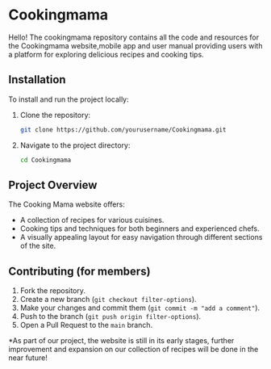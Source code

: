 # Cookingmama
Hello! The cookingmama repository contains all the code and resources for the Cookingmama website,mobile app and user manual providing users with a platform for exploring delicious recipes and cooking tips.

## Installation
To install and run the project locally:
1. Clone the repository:
    ```bash
    git clone https://github.com/yourusername/Cookingmama.git
    ```
2. Navigate to the project directory:
    ```bash
    cd Cookingmama
    ```
## Project Overview
The Cooking Mama website offers:
- A collection of recipes for various cuisines.
- Cooking tips and techniques for both beginners and experienced chefs.
- A visually appealing layout for easy navigation through different sections of the site.

## Contributing (for members)
1. Fork the repository.
2. Create a new branch (`git checkout filter-options`).
3. Make your changes and commit them (`git commit -m "add a comment"`).
4. Push to the branch (`git push origin filter-options`).
5. Open a Pull Request to the `main` branch.


*As part of our project, the website is still in its early stages, further improvement and expansion on our collection of recipes will be done in the near future!

